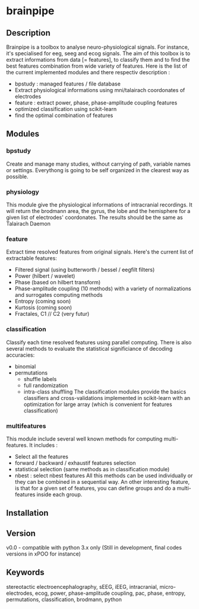 # brainpipe

## Description
Brainpipe is a toolbox to analyse neuro-physiological signals. For instance, it's specialised for eeg, seeg and ecog signals. The aim of this toolbox is to extract informations from data [= features], to classify them and to find the best features combination from wide variety of features. Here is the list of the current implemented modules and there respectiv description :
- bpstudy : managed features / file database
- Extract physiological informations using mni/talairach coordonates of electrodes
- feature : extract power, phase, phase-amplitude coupling features
- optimized classification using scikit-learn
- find the optimal combination of features

## Modules

### bpstudy
Create and manage many studies, without carrying of path, variable names or settings. Everythong is going to be self organized in the clearest way as possible.

### physiology
This module give the physiological informations of intracranial recordings. It will return the brodmann area, the gyrus, the lobe and the hemisphere for a given list of electrodes' coordonates.
The results should be the same as Talairach Daemon

### feature
Extract time resolved features from original signals. Here's the current list of extractable features:
- Filtered signal (using butterworth / bessel / eegfilt filters)
- Power (hilbert / wavelet)
- Phase (based on hilbert transform)
- Phase-amplitude coupling (10 methods) with a variety of normalizations and surrogates computing methods
- Entropy (coming soon)
- Kurtosis (coming soon)
- Fractales, C1 // C2 (very futur)

### classification
Classify each time resolved features using parallel computing. There is also several methods to evaluate the statistical significiance of decoding accuracies:
- binomial
- permutations
	- shuffle labels
	- full randomization
	- intra-class shuffling
The classification modules provide the basics classifiers and cross-validations implemented in scikit-learn with an optimization for large array (which is convenient for features classification)

### multifeatures
This module include several well known methods for computing multi-features. It includes :
- Select all the features
- forward / backward / exhaustif features selection
- statistical selection (same methods as in classification module)
- nbest : select nbest features
All this methods can be used individually or they can be combined in a sequential way. An other interesting feature, is that for a given set of features, you can define groups and do a multi-features inside each group.

## Installation

## Version
v0.0 - compatible with python 3.x only
(Still in development, final codes versions in xPOO for instance)

## Keywords
stereotactic electroencephalography, sEEG, iEEG, intracranial, micro-electrodes, ecog, power, phase-amplitude coupling, pac, phase, entropy, permutations, classification, brodmann, python
